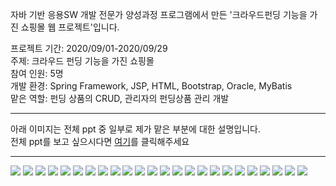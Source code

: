 자바 기반 응용SW 개발 전문가 양성과정 프로그램에서 만든 '크라우드펀딩 기능을 가진 쇼핑몰 웹 프로젝트'입니다.

프로젝트 기간: 2020/09/01-2020/09/29 <br>
주제: 크라우드 펀딩 기능을 가진 쇼핑몰 <br>
참여 인원: 5명 <br>
개발 환경: Spring Framework, JSP, HTML, Bootstrap, Oracle, MyBatis<br>
맡은 역할: 펀딩 상품의 CRUD, 관리자의 펀딩상품 관리 개발
<br>
<hr/>
아래 이미지는 전체 ppt 중 일부로 제가 맡은 부분에 대한 설명입니다.<br>
전체 ppt를 보고 싶으시다면 <a href="https://drive.google.com/file/d/1nmoP6xOhEizinyc2m-5Z9joE3tNuwbcL/view?usp=sharing">여기</a>를 클릭해주세요
<hr/>
<div float:left>
<img src="https://user-images.githubusercontent.com/37690467/105083134-da305080-5ad7-11eb-8507-e8074f025d6a.jpg"></img>
<img src="https://user-images.githubusercontent.com/37690467/105083124-d7cdf680-5ad7-11eb-8d38-5aa4bdb68d79.jpg"></img>
<img src="https://user-images.githubusercontent.com/37690467/105083129-d997ba00-5ad7-11eb-89a1-8c34b360aee4.jpg"></img>
<img src="https://user-images.githubusercontent.com/37690467/105083409-32ffe900-5ad8-11eb-8c44-50f6f745e4c5.jpg"></img>
<img src="https://user-images.githubusercontent.com/37690467/105083413-34311600-5ad8-11eb-8da2-5d02aae81d79.jpg"></img>
<img src="https://user-images.githubusercontent.com/37690467/105083401-309d8f00-5ad8-11eb-81a1-62cf95253be7.jpg"></img>
<img src="https://user-images.githubusercontent.com/37690467/105083403-31cebc00-5ad8-11eb-9558-ce6c897bc15f.jpg"></img>
<img src="https://user-images.githubusercontent.com/37690467/105083404-32675280-5ad8-11eb-91f2-2373cd5bb382.jpg"></img>
<img src="https://user-images.githubusercontent.com/37690467/105083637-8bcf8180-5ad8-11eb-8483-8f659efc544b.jpg"></img>
<img src="https://user-images.githubusercontent.com/37690467/105083640-8d00ae80-5ad8-11eb-903e-2d7f364df175.jpg"></img>
<img src="(https://user-images.githubusercontent.com/37690467/105083642-8d994500-5ad8-11eb-9a49-9c8f73c64eaa.jpg"></img>
<img src="https://user-images.githubusercontent.com/37690467/105083645-8e31db80-5ad8-11eb-8221-0f0daf4790ac.jpg"></img>
<img src="https://user-images.githubusercontent.com/37690467/105083646-8eca7200-5ad8-11eb-88c7-0dc66f627399.jpg"></img>
<img src="https://user-images.githubusercontent.com/37690467/105083649-8eca7200-5ad8-11eb-90d0-6e5bf9292bdb.jpg"></img>
<img src="https://user-images.githubusercontent.com/37690467/105083653-8f630880-5ad8-11eb-802f-4c45e7b3a915.jpg"></img>
<img src="https://user-images.githubusercontent.com/37690467/105083655-8f630880-5ad8-11eb-9975-80528d6c93cd.jpg"></img>
<img src="https://user-images.githubusercontent.com/37690467/105083656-8ffb9f00-5ad8-11eb-938d-73057fe2e63c.jpg"></img>
<img src="https://user-images.githubusercontent.com/37690467/105083624-883bfa80-5ad8-11eb-9083-50befaad983e.jpg"></img>
<img src="https://user-images.githubusercontent.com/37690467/105083627-896d2780-5ad8-11eb-8a86-0b41075fe401.jpg"></img>
<img src="https://user-images.githubusercontent.com/37690467/105083628-896d2780-5ad8-11eb-90b6-21732a6c640a.jpg"></img>
<img src="https://user-images.githubusercontent.com/37690467/105083631-8a05be00-5ad8-11eb-9bb9-62202560585f.jpg"></img>
<img src="https://user-images.githubusercontent.com/37690467/105083632-8a9e5480-5ad8-11eb-9113-6f588adb69bc.jpg"></img>
<img src="https://user-images.githubusercontent.com/37690467/105083634-8a9e5480-5ad8-11eb-8c93-5ea525f9846d.jpg"></img>
<img src="https://user-images.githubusercontent.com/37690467/105083635-8b36eb00-5ad8-11eb-8d98-eabc2f3867ea.jpg"></img>
</div>
